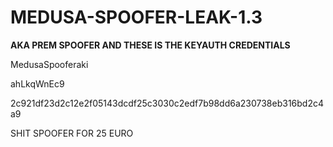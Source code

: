 # **MEDUSA-SPOOFER-LEAK-1.3**
**AKA PREM SPOOFER
AND THESE IS THE KEYAUTH CREDENTIALS**


MedusaSpooferaki                


ahLkqWnEc9


2c921df23d2c12e2f05143dcdf25c3030c2edf7b98dd6a230738eb316bd2c4a9

SHIT SPOOFER FOR 25 EURO 
